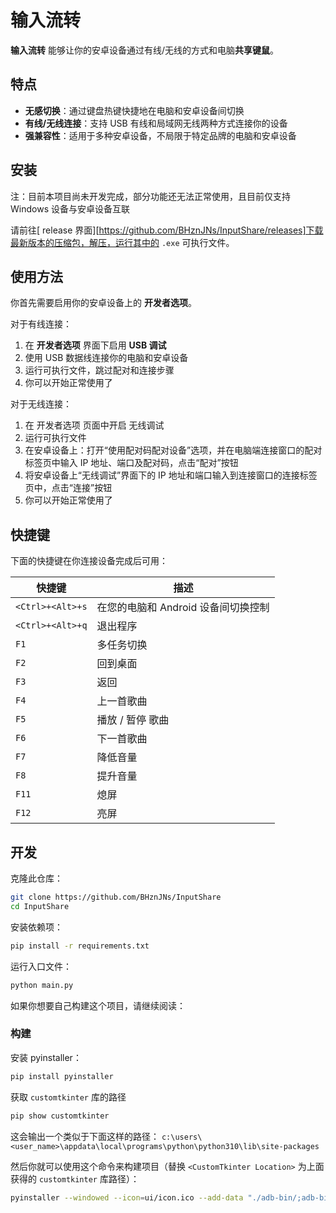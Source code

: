 # 输入流转

__输入流转__ 能够让你的安卓设备通过有线/无线的方式和电脑**共享键鼠**。

## 特点

- __无感切换__：通过键盘热键快捷地在电脑和安卓设备间切换
- __有线/无线连接__：支持 USB 有线和局域网无线两种方式连接你的设备
- __强兼容性__：适用于多种安卓设备，不局限于特定品牌的电脑和安卓设备

## 安装

注：目前本项目尚未开发完成，部分功能还无法正常使用，且目前仅支持 Windows 设备与安卓设备互联

请前往[ release 界面][https://github.com/BHznJNs/InputShare/releases]下载最新版本的压缩包，解压，运行其中的 `.exe` 可执行文件。

## 使用方法

你首先需要启用你的安卓设备上的 __开发者选项__。

对于有线连接：

1. 在 __开发者选项__ 界面下启用 __USB 调试__
2. 使用 USB 数据线连接你的电脑和安卓设备
3. 运行可执行文件，跳过配对和连接步骤
4. 你可以开始正常使用了

对于无线连接：


1. 在 开发者选项 页面中开启 无线调试
2. 运行可执行文件
3. 在安卓设备上：打开“使用配对码配对设备”选项，并在电脑端连接窗口的配对标签页中输入 IP 地址、端口及配对码，点击“配对”按钮
4. 将安卓设备上“无线调试”界面下的 IP 地址和端口输入到连接窗口的连接标签页中，点击“连接”按钮
5. 你可以开始正常使用了


## 快捷键

下面的快捷键在你连接设备完成后可用：

| 快捷键 | 描述 |
| --- | --- |
| `<Ctrl>+<Alt>+s` | 在您的电脑和 Android 设备间切换控制 |
| `<Ctrl>+<Alt>+q` | 退出程序 |
| `F1` | 多任务切换 |
| `F2` | 回到桌面 |
| `F3` | 返回 |
| `F4` | 上一首歌曲 |
| `F5` | 播放 / 暂停 歌曲 |
| `F6` | 下一首歌曲 |
| `F7` | 降低音量 |
| `F8` | 提升音量 |
| `F11` | 熄屏 |
| `F12` | 亮屏 |

## 开发

克隆此仓库：

```bash
git clone https://github.com/BHznJNs/InputShare
cd InputShare
```

安装依赖项：

```bash
pip install -r requirements.txt
```

运行入口文件：

```bash
python main.py
```

如果你想要自己构建这个项目，请继续阅读：

### 构建

安装 pyinstaller：

```bash
pip install pyinstaller
```

获取 `customtkinter` 库的路径

```bash
pip show customtkinter
```

这会输出一个类似于下面这样的路径： `c:\users\<user_name>\appdata\local\programs\python\python310\lib\site-packages`

然后你就可以使用这个命令来构建项目（替换 `<CustomTkinter Location>` 为上面获得的 `customtkinter` 库路径）：

```bash
pyinstaller --windowed --icon=ui/icon.ico --add-data "./adb-bin/;adb-bin/" --add-data "./server/scrcpy-server;server/" --add-data "<CustomTkinter Location>/customtkinter;customtkinter/" main.py
```
